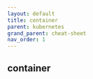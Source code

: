 ```yaml
---
layout: default
title: container
parent: kubernetes
grand_parent: cheat-sheet
nav_order: 1
---
```


## container